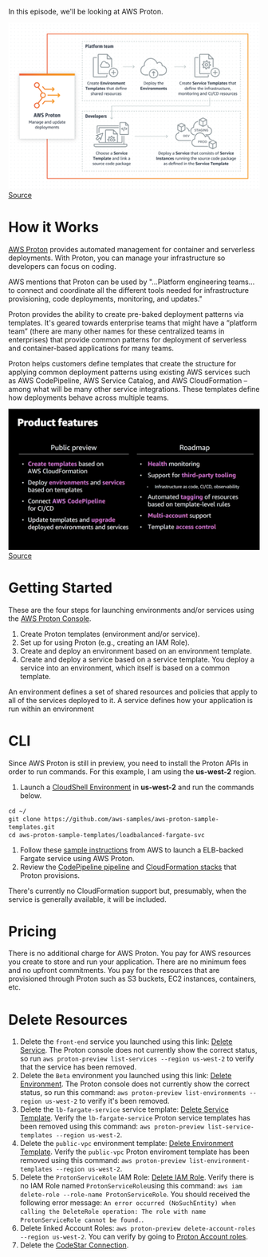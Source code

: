 In this episode, we'll be looking at AWS Proton.

![How it Works](https://github.com/PaulDuvall/aws-5-mins/blob/main/_img/proton-how-it-works.png) [Source](https://aws.amazon.com/proton/)

# How it Works
[AWS Proton](https://aws.amazon.com/proton/) provides automated management for container and serverless deployments. With Proton, you can manage your infrastructure so developers can focus on coding.

AWS mentions that Proton can be used by "…Platform engineering teams…to connect and coordinate all the different tools needed for infrastructure provisioning, code deployments, monitoring, and updates."

Proton provides the ability to create pre-baked deployment patterns via templates. It's geared towards enterprise teams that might have a “platform team” (there are many other names for these centralized teams in enterprises) that provide common patterns for deployment of serverless and container-based applications for many teams. 

Proton helps customers define templates that create the structure for applying common deployment patterns using existing AWS services such as AWS CodePipeline, AWS Service Catalog, and AWS CloudFormation – among what will be many other service integrations. These templates define how deployments behave across multiple teams. 

![Proton Features](https://github.com/PaulDuvall/aws-5-mins/blob/main/_img/proton-features.png) [Source](https://virtual.awsevents.com/media/1_4y7w5alh)

# Getting Started
These are the four steps for launching environments and/or services using the [AWS Proton Console](https://console.aws.amazon.com/proton/).

1. Create Proton templates (environment and/or service).
1. Set up for using Proton (e.g., creating an IAM Role).
1. Create and deploy an environment based on an environment template.
1. Create and deploy a service based on a service template. You deploy a service into an environment, which itself is based on a common template. 

An environment defines a set of shared resources and policies that apply to all of the services deployed to it. A service defines how your application is run within an environment

# CLI
Since AWS Proton is still in preview, you need to install the Proton APIs in order to run commands. For this example, I am using the **us-west-2** region. 

1. Launch a [CloudShell Environment](https://us-west-2.console.aws.amazon.com/cloudshell/home?region=us-west-2) in **us-west-2** and run the commands below.
```
cd ~/
git clone https://github.com/aws-samples/aws-proton-sample-templates.git
cd aws-proton-sample-templates/loadbalanced-fargate-svc 
```
1. Follow these [sample instructions](https://github.com/aws-samples/aws-proton-sample-templates/tree/main/loadbalanced-fargate-svc) from AWS to launch a ELB-backed Fargate service using AWS Proton. 
1. Review the [CodePipeline pipeline](https://us-west-2.console.aws.amazon.com/codesuite/codepipeline/pipelines?region=us-west-2) and [CloudFormation stacks](https://us-west-2.console.aws.amazon.com/cloudformation/home?region=us-west-2#/stacks?filteringText=proton&filteringStatus=active&viewNested=true&hideStacks=false&stackId=) that Proton provisions. 

There's currently no CloudFormation support but, presumably, when the service is generally available, it will be included.

# Pricing
There is no additional charge for AWS Proton. You pay for AWS resources you create to store and run your application. There are no minimum fees and no upfront commitments. You pay for the resources that are provisioned through Proton such as S3 buckets, EC2 instances, containers, etc. 

# Delete Resources

1. Delete the `front-end` service you launched using this link: [Delete Service](https://us-west-2.console.aws.amazon.com/proton/home?region=us-west-2#/services/detail/front-end). The Proton console does not currently show the correct status, so run `aws proton-preview list-services --region us-west-2` to verify that the service has been removed. 
1. Delete the `Beta` environment you launched using this link: [Delete Environment](https://us-west-2.console.aws.amazon.com/proton/home?region=us-west-2#/environments/detail/Beta). The Proton console does not currently show the correct status, so run this command: `aws proton-preview list-environments --region us-west-2` to verify it's been removed. 
1. Delete the `lb-fargate-service` service template: [Delete Service Template](https://us-west-2.console.aws.amazon.com/proton/home?region=us-west-2#/templates/services/detail/lb-fargate-service). Verify the `lb-fargate-service` Proton service templates has been removed using this command: `aws proton-preview list-service-templates --region us-west-2`.
1. Delete the `public-vpc` environment template: [Delete Environment Template](https://us-west-2.console.aws.amazon.com/proton/home?region=us-west-2#/templates/environments/detail/public-vpc). Verify the `public-vpc` Proton enviroment template has been removed using this command: `aws proton-preview list-environment-templates --region us-west-2`.
1. Delete the `ProtonServiceRole` IAM Role: [Delete IAM Role](https://console.aws.amazon.com/iam/home?region=us-east-1#/roles/ProtonServiceRole). Verify there is no IAM Role named `ProtonServiceRole`using this command: `aws iam delete-role --role-name ProtonServiceRole`. You should received the following error message: `An error occurred (NoSuchEntity) when calling the DeleteRole operation: The role with name ProtonServiceRole cannot be found.`.
1. Delete linked Account Roles: `aws proton-preview delete-account-roles --region us-west-2`. You can verify by going to [Proton Account roles](https://us-west-2.console.aws.amazon.com/proton/home?region=us-west-2#/settings/roles).
1. Delete the [CodeStar Connection](https://us-west-2.console.aws.amazon.com/codesuite/settings/connections?region=us-west-2). 
